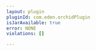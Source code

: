 ```yaml
---
layout: plugin
pluginId: com.eden.orchidPlugin
isJarAvailable: true
error: NONE
violations: []

---
```

